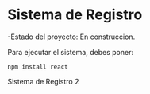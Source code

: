 <h1> Sistema de Registro </h1>

-Estado del proyecto: En construccion.

Para ejecutar el sistema, debes poner:

```npm install react```

Sistema de Registro 2
